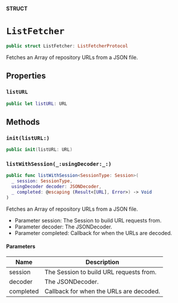 **STRUCT**

# `ListFetcher`

```swift
public struct ListFetcher: ListFetcherProtocol
```

Fetches an Array of repository URLs from a JSON file.

## Properties
### `listURL`

```swift
public let listURL: URL
```

## Methods
### `init(listURL:)`

```swift
public init(listURL: URL)
```

### `listWithSession(_:usingDecoder:_:)`

```swift
public func listWithSession<SessionType: Session>(
  _ session: SessionType,
  usingDecoder decoder: JSONDecoder,
  _ completed: @escaping (Result<[URL], Error>) -> Void
)
```

Fetches an Array of repository URLs from a JSON file.
- Parameter session: The Session to build URL requests from.
- Parameter decoder: The JSONDecoder.
- Parameter completed: Callback for when the URLs are decoded.

#### Parameters

| Name | Description |
| ---- | ----------- |
| session | The Session to build URL requests from. |
| decoder | The JSONDecoder. |
| completed | Callback for when the URLs are decoded. |
